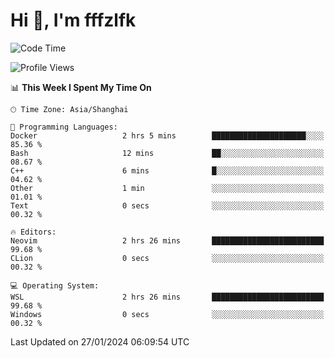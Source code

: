 # Hi 👋, I'm fffzlfk

<!--START_SECTION:waka-->
![Code Time](http://img.shields.io/badge/Code%20Time-644%20hrs%2048%20mins-blue)

![Profile Views](http://img.shields.io/badge/Profile%20Views-0-blue)

📊 **This Week I Spent My Time On** 

```text
🕑︎ Time Zone: Asia/Shanghai

💬 Programming Languages: 
Docker                   2 hrs 5 mins        █████████████████████░░░░   85.36 % 
Bash                     12 mins             ██░░░░░░░░░░░░░░░░░░░░░░░   08.67 % 
C++                      6 mins              █░░░░░░░░░░░░░░░░░░░░░░░░   04.62 % 
Other                    1 min               ░░░░░░░░░░░░░░░░░░░░░░░░░   01.01 % 
Text                     0 secs              ░░░░░░░░░░░░░░░░░░░░░░░░░   00.32 % 

🔥 Editors: 
Neovim                   2 hrs 26 mins       █████████████████████████   99.68 % 
CLion                    0 secs              ░░░░░░░░░░░░░░░░░░░░░░░░░   00.32 % 

💻 Operating System: 
WSL                      2 hrs 26 mins       █████████████████████████   99.68 % 
Windows                  0 secs              ░░░░░░░░░░░░░░░░░░░░░░░░░   00.32 % 
```


 Last Updated on 27/01/2024 06:09:54 UTC
<!--END_SECTION:waka-->
